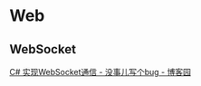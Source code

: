 # Web

## WebSocket

[C# 实现WebSocket通信 - 没事儿写个bug - 博客园](https://www.cnblogs.com/swjian/p/10553689.html)